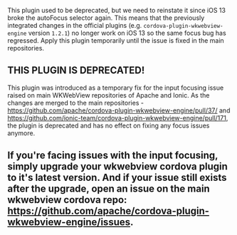 This plugin used to be deprecated, but we need to reinstate it since iOS 13 broke the autoFocus selector again. This means that the previously integrated changes in the official plugins (e.g. `cordova-plugin-wkwebview-engine` version `1.2.1`) no longer work on iOS 13 so the same focus bug has regressed. Apply this plugin temporarily until the issue is fixed in the main repositories.

## THIS PLUGIN IS DEPRECATED!

This plugin was introduced as a temporary fix for the input focusing issue raised on main WKWebView repositories of Apache and Ionic. As the changes are merged to the main repositories - https://github.com/apache/cordova-plugin-wkwebview-engine/pull/37/ and https://github.com/ionic-team/cordova-plugin-wkwebview-engine/pull/171, the plugin is deprecated and has no effect on fixing any focus issues anymore. 

## If you're facing issues with the input focusing, simply upgrade your wkwebview cordova plugin to it's latest version. And if your issue still exists after the upgrade, open an issue on the main wkwebview cordova repo: https://github.com/apache/cordova-plugin-wkwebview-engine/issues.  
